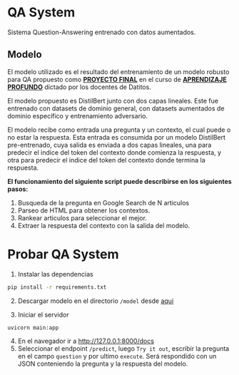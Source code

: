 # QA System
Sistema Question-Answering entrenado con datos aumentados.

## Modelo
El modelo utilizado es el resultado del entrenamiento de un modelo robusto para QA propuesto como **[PROYECTO FINAL](https://github.com/leogcalderon/qa_system/tree/main/project)** en el curso de **[APRENDIZAJE PROFUNDO](https://datitos.github.io/curso-aprendizaje-profundo/)** dictado por los docentes de Datitos.

El modelo propuesto es DistilBert junto con dos capas lineales. Este fue entrenado con datasets de dominio general, con datasets aumentados de dominio específico y entrenamiento adversario.

El modelo recibe como entrada una pregunta y un contexto, el cual puede o no estar la respuesta. Esta entrada es consumida por un modelo DistilBert pre-entrenado, cuya salida es enviada a dos capas lineales, una para predecir el indice del token del contexto donde comienza la respuesta, y otra para predecir el indice del token del contexto donde termina la respuesta.

**El funcionamiento del siguiente script puede describirse en los siguientes pasos:**
1. Busqueda de la pregunta en Google Search de N articulos
2. Parseo de HTML para obtener los contextos.
3. Rankear articulos para seleccionar el mejor.
4. Extraer la respuesta del contexto con la salida del modelo.

# Probar QA System

1. Instalar las dependencias
```bash
pip install -r requirements.txt
```

2. Descargar modelo en el directorio `/model` desde [aqui](https://drive.google.com/drive/folders/1QD2orVj-T1XP87m3RNbUXNrwnAbwQvZV?usp=sharing)

3. Iniciar el servidor
```bash
uvicorn main:app
```

4. En el navegador ir a http://127.0.0.1:8000/docs
5. Seleccionar el endpoint `/predict`, luego `Try it out`, escribir la pregunta en el campo `question` y por ultimo `execute`. Será respondido con un JSON conteniendo la pregunta y la respuesta del modelo.

